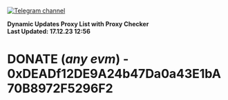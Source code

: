 [![Telegram channel](https://img.shields.io/endpoint?url=https://runkit.io/damiankrawczyk/telegram-badge/branches/master?url=https://t.me/n4z4v0d)](https://t.me/n4z4v0d) 

**Dynamic Updates Proxy List with Proxy Checker**  
**Last Updated: 17.12.23 12:56**

# DONATE (_any evm_) - 0xDEADf12DE9A24b47Da0a43E1bA70B8972F5296F2
